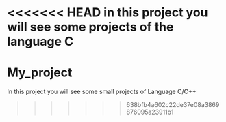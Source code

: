 <<<<<<< HEAD
in this project you will see some projects of the language C
=======
# My_project
In this project you will see some small projects of Language C/C++
>>>>>>> 638bfb4a602c22de37e08a3869876095a23911b1
